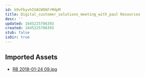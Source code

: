 ```yaml
---
id: k9vFbyvhIVACW96FrMdpM
title: Digital_customer_solutions_meeting_with_paul Resources
desc: ''
updated: 1645225706393
created: 1645225706393
stub: false
isDir: true
---
```

## Imported Assets
- [RB 2018-01-24 09.jpg](/assets/rb-2018-01-24-09-7ws2x6Yg02ey.jpg)
